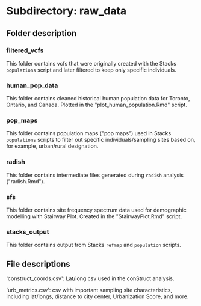 # Subdirectory: raw_data

## Folder description

### filtered_vcfs

This folder contains vcfs that were originally created with the Stacks `populations` script and later filtered to keep only specific individuals.

### human_pop_data

This folder contains cleaned historical human population data for Toronto, Ontario, and Canada. Plotted in the "plot_human_population.Rmd" script.

### pop_maps

This folder contains population maps ("pop maps") used in Stacks `populations` scripts to filter out specific individuals/sampling sites based on, for example, urban/rural designation.

### radish

This folder contains intermediate files generated during `radish` analysis ("radish.Rmd").

### sfs

This folder contains site frequency spectrum data used for demographic modelling with Stairway Plot. Created in the "StairwayPlot.Rmd" script.

### stacks_output

This folder contains output from Stacks `refmap` and `population` scripts.

## File descriptions

'construct_coords.csv': Lat/long csv used in the conStruct analysis.

'urb_metrics.csv': csv with important sampling site characteristics, including lat/longs, distance to city center, Urbanization Score, and more.